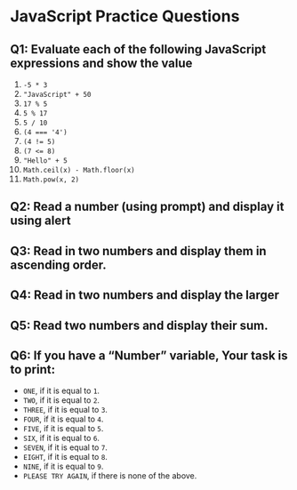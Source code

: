 # JavaScript Practice Questions

## Q1: Evaluate each of the following JavaScript expressions and show the value

1. `-5 * 3`         
2. `"JavaScript" + 50`   
3. `17 % 5`         
4. `5 % 17`        
5. `5 / 10`         
6. `(4 === '4')`        
7. `(4 != 5)`  
8. `(7 <= 8)` 
9. `"Hello" + 5`
10. `Math.ceil(x) - Math.floor(x)` 
11. `Math.pow(x, 2)`

## Q2: Read a number (using prompt) and display it using alert

## Q3: Read in two numbers and display them in ascending order.

## Q4: Read in two numbers and display the larger

## Q5: Read two numbers and display their sum. 

## Q6: If you have a “Number” variable,  Your task is to print:

- `ONE`, if it is equal to `1`.
- `TWO`, if it is equal to `2`.
- `THREE`, if it is equal to `3`.
- `FOUR`, if it is equal to `4`.
- `FIVE`, if it is equal to `5`.
- `SIX`, if it is equal to `6`.
- `SEVEN`, if it is equal to `7`.
- `EIGHT`, if it is equal to `8`.
- `NINE`, if it is equal to `9`.
- `PLEASE TRY AGAIN`, if there is none of the above.
